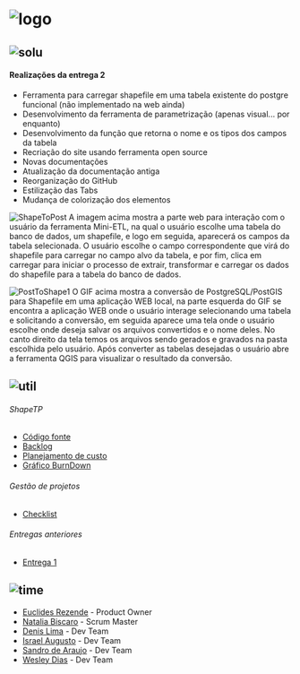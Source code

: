# ![logo](https://github.com/WeDias/ShapeTP/blob/master/Ignorar/Img/logo.png)

## ![solu](https://github.com/WeDias/ShapeTP/blob/master/Ignorar/Img/Solu.png)  

#### Realizações da entrega 2
* Ferramenta para carregar shapefile em uma tabela existente do postgre funcional (não implementado na web ainda)
* Desenvolvimento da ferramenta de parametrização (apenas visual... por enquanto)
* Desenvolvimento da função que retorna o nome e os tipos dos campos da tabela
* Recriação do site usando ferramenta open source
* Novas documentações
* Atualização da documentação antiga
* Reorganização do GitHub
* Estilização das Tabs
* Mudança de colorização dos elementos  

![ShapeToPost](https://github.com/WeDias/ShapeTP/blob/Entrega2/Ignorar/Img/ShapeToPost.png)
A imagem acima mostra a parte web para interação com o usuário da ferramenta Mini-ETL, na qual o usuário escolhe uma tabela do banco de dados, um shapefile, e logo em seguida, aparecerá os campos da tabela selecionada. O usuário escolhe o campo correspondente que virá do shapefile para carregar no campo alvo da tabela, e por fim, clica em carregar para iniciar o processo de extrair, transformar e carregar os dados do shapefile para a tabela do banco de dados.  

![PostToShape1](https://github.com/WeDias/ShapeTP/blob/Entrega2/Ignorar/Img/PostToShape1.gif)
O GIF acima mostra a conversão de PostgreSQL/PostGIS para Shapefile em uma aplicação WEB local, na parte esquerda do GIF se encontra a aplicação WEB onde o usuário interage selecionando uma tabela e solicitando a conversão, em seguida aparece uma tela onde o usuário escolhe onde deseja salvar os arquivos convertidos e o nome deles. No canto direito da tela temos os arquivos sendo gerados e gravados na pasta escolhida pelo usuário. Após converter as tabelas desejadas o usuário abre a ferramenta QGIS para visualizar o resultado da conversão.

## ![util](https://github.com/WeDias/ShapeTP/blob/master/Ignorar/Img/Util.png)
###### ShapeTP
* [Código fonte](https://github.com/WeDias/ShapeTP/tree/Entrega2/C%C3%B3digo/ShapeTP)
* [Backlog](https://github.com/WeDias/ShapeTP/blob/Entrega2/Documenta%C3%A7%C3%A3o/Backlog.pdf)
* [Planejamento de custo]()
* [Gráfico BurnDown]()

###### Gestão de projetos
* [Checklist](https://github.com/WeDias/ShapeTP/blob/Entrega2/Documenta%C3%A7%C3%A3o/Checklist.pdf)

###### Entregas anteriores
* [Entrega 1](https://github.com/WeDias/ShapeTP/tree/Entrega1)

## ![time](https://github.com/WeDias/ShapeTP/blob/master/Ignorar/Img/time.png)
* [Euclides Rezende](https://www.linkedin.com/in/euclides-rezende-0940458/) - Product Owner
* [Natalia Biscaro](https://www.linkedin.com/in/nataliabiscaro/?originalSubdomain=br) - Scrum Master
* [Denis Lima](https://www.linkedin.com/in/denis-f-lima/) - Dev Team
* [Israel Augusto](https://github.com/IsraelAugusto0110) - Dev Team
* [Sandro de Araujo](https://github.com/shaka20100) - Dev Team
* [Wesley Dias](https://www.linkedin.com/in/wesley-dias-bba3a11b2/) - Dev Team
